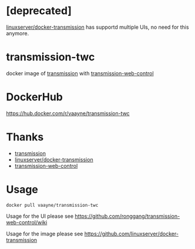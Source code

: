 # **[deprecated]**

[linuxserver/docker-transmission](https://github.com/linuxserver/docker-transmission#parameters) has supportd multiple UIs, no need for this anymore.

# transmission-twc

docker image of [transmission](https://github.com/transmission/transmission) with [transmission-web-control](https://github.com/ronggang/transmission-web-control)


# DockerHub

https://hub.docker.com/r/vaayne/transmission-twc


# Thanks

- [transmission](https://github.com/transmission/transmission)
- [linuxserver/docker-transmission](https://github.com/linuxserver/docker-transmission) 
- [transmission-web-control](https://github.com/ronggang/transmission-web-control)

# Usage

```
docker pull vaayne/transmission-twc
```

Usage for the UI please see https://github.com/ronggang/transmission-web-control/wiki

Usage for the image please see https://github.com/linuxserver/docker-transmission
